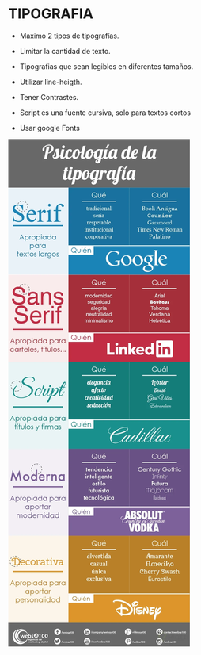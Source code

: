 # TIPOGRAFIA 

- Maximo 2 tipos de tipografías.
- Limitar la cantidad de texto.
- Tipografias que sean legibles en diferentes tamaños.
- Utilizar line-heigth.
- Tener Contrastes.

- Script es una fuente cursiva, solo para textos cortos
- Usar google Fonts

![Alt text](image.png)